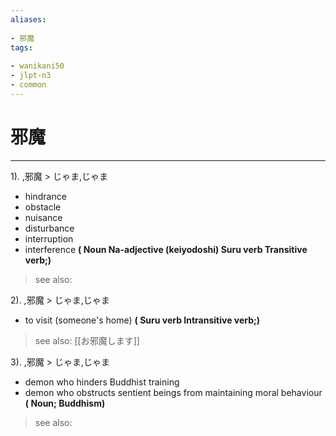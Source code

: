 ```yaml
---
aliases:
    
- 邪魔
tags:
    
- wanikani50
- jlpt-n3
- common
---
```


# 邪魔
---
1).
,邪魔 > じゃま,じゃま

- hindrance
- obstacle
- nuisance
- disturbance
- interruption
- interference
**( Noun Na-adjective (keiyodoshi) Suru verb Transitive verb;)**
> see also: 
            
2).
,邪魔 > じゃま,じゃま

- to visit (someone's home)
**( Suru verb Intransitive verb;)**
> see also:  [[お邪魔します]]
            
3).
,邪魔 > じゃま,じゃま

- demon who hinders Buddhist training
- demon who obstructs sentient beings from maintaining moral behaviour
**( Noun; Buddhism)**
> see also: 
            